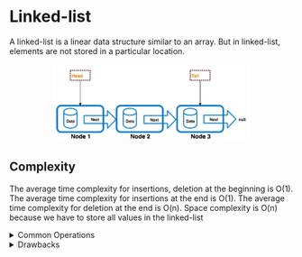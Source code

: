 # Linked-list

A linked-list is a linear data structure similar to an array. But in linked-list, elements are not stored in a particular location.


<p align="center">
  <img src="./images/linked-list.png" width="350" title="Linked-list">
</p>


## Complexity

The average time complexity for insertions, deletion at the beginning is O(1).
The average time complexity for insertions at the end is O(1).
The average time complexity for deletion at the end is O(n).
Space complexity is O(n) because we have to store all values in the linked-list


<details>

<summary>Common Operations</summary>

```
Add
Delete
Traverse
```

</details>



<details>

<summary>Drawbacks</summary>

```
Sequential Access -> Linked list do not offer direct random access

Additional Memory -> linked list require extra memory to store reference.

Reverse Traversal -> Reverse traversal is not allowed in singly linked list.
```

</details>

